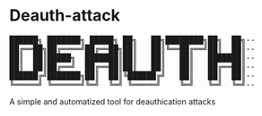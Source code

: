 # Deauth-attack


<pre>
██████╗ ███████╗ █████╗ ██╗   ██╗████████╗██╗  ██╗--  
██╔══██╗██╔════╝██╔══██╗██║   ██║╚══██╔══╝██║  ██║--  
██║  ██║█████╗  ███████║██║   ██║   ██║   ███████║--  
██║  ██║██╔══╝  ██╔══██║██║   ██║   ██║   ██╔══██║--  
██████╔╝███████╗██║  ██║╚██████╔╝   ██║   ██║  ██║--  
╚═════╝ ╚══════╝╚═╝  ╚═╝ ╚═════╝    ╚═╝   ╚═╝  ╚═╝--  
</pre>


A simple and automatized tool for deauthication attacks
